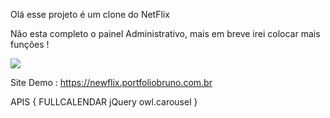 Olá esse projeto é um clone do NetFlix

Não esta completo o painel Administrativo, mais em breve irei colocar mais funções !

<img src="http://portfoliobruno.com.br/img/bg.jpg">

Site Demo : https://newflix.portfoliobruno.com.br

APIS {
  FULLCALENDAR 
  jQuery
  owl.carousel
}

